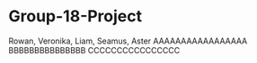 # Group-18-Project
Rowan, Veronika, Liam, Seamus, Aster
AAAAAAAAAAAAAAAAA
BBBBBBBBBBBBBBB
CCCCCCCCCCCCCCCC

